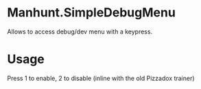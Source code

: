 # Manhunt.SimpleDebugMenu
Allows to access debug/dev menu with a keypress.

# Usage

Press 1 to enable, 2 to disable (inline with the old Pizzadox trainer)
